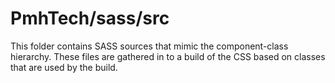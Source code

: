 # PmhTech/sass/src

This folder contains SASS sources that mimic the component-class hierarchy. These files
are gathered in to a build of the CSS based on classes that are used by the build.
